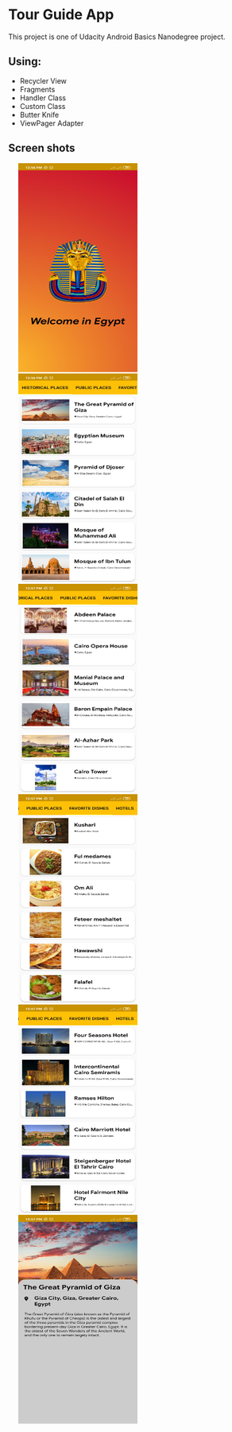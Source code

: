 # Tour Guide App
  This project is one of Udacity Android Basics Nanodegree project.

## Using:
* Recycler View
* Fragments
* Handler Class
* Custom Class
* Butter Knife
* ViewPager Adapter

## Screen shots
<img src="screenShots/Splash.png" height="420" width="240" hspace="20"> <img src="screenShots/Historical Places.png" height="420" width="240" hspace="20">
<img src="screenShots/Public Places.png" height="420" width="240" hspace="20"> <img src="screenShots/Favorite Dishes.png" height="420" width="240" hspace="20">
<img src="screenShots/Hotels.png" height="420" width="240" hspace="20"> <img src="screenShots/Item details.png" height="420" width="240" hspace="20">
